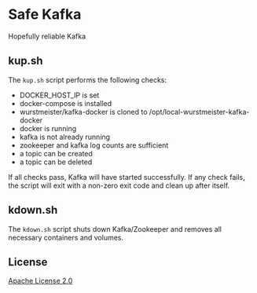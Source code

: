 # Safe Kafka
Hopefully reliable Kafka

## kup.sh
The `kup.sh` script performs the following checks:
* DOCKER_HOST_IP is set
* docker-compose is installed
* wurstmeister/kafka-docker is cloned to /opt/local-wurstmeister-kafka-docker
* docker is running
* kafka is not already running
* zookeeper and kafka log counts are sufficient
* a topic can be created
* a topic can be deleted

If all checks pass, Kafka will have started successfully. If any check fails, the script will exit with a non-zero exit code and clean up after itself.

## kdown.sh
The `kdown.sh` script shuts down Kafka/Zookeeper and removes all necessary containers and volumes.

## License
[Apache License 2.0](https://www.apache.org/licenses/LICENSE-2.0)